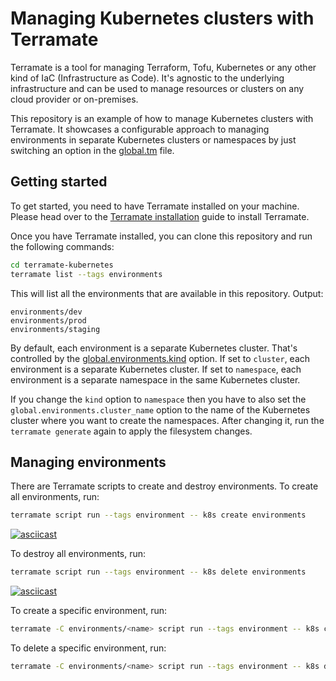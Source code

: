 # Managing Kubernetes clusters with Terramate

Terramate is a tool for managing Terraform, Tofu, Kubernetes or any other kind of IaC (Infrastructure as Code). 
It's agnostic to the underlying infrastructure and can be used to manage resources or clusters on any cloud provider or on-premises.

This repository is an example of how to manage Kubernetes clusters with Terramate. 
It showcases a configurable approach to managing environments in separate Kubernetes clusters or namespaces
by just switching an option in the [global.tm](global.tm) file.

## Getting started

To get started, you need to have Terramate installed on your machine.
Please head over to the [Terramate installation](https://terramate.io/docs/cli/installation) guide to install Terramate.

Once you have Terramate installed, you can clone this repository and run the following commands:

```bash
cd terramate-kubernetes
terramate list --tags environments
```

This will list all the environments that are available in this repository.
Output:
```
environments/dev
environments/prod
environments/staging
```

By default, each environment is a separate Kubernetes cluster. That's controlled by the [global.environments.kind](global.tm) option. If set to `cluster`, each environment is a separate Kubernetes cluster. If set to `namespace`, each environment is a separate namespace in the same Kubernetes cluster.

If you change the `kind` option to `namespace` then you have to also set the `global.environments.cluster_name` option to the name of the Kubernetes cluster where you want to create the namespaces. After changing it, run the `terramate generate` again to apply the filesystem changes.

## Managing environments

There are Terramate scripts to create and destroy environments.
To create all environments, run:

```bash
terramate script run --tags environment -- k8s create environments
```

[![asciicast](https://asciinema.org/a/695111.svg)](https://asciinema.org/a/695111)

To destroy all environments, run:

```bash
terramate script run --tags environment -- k8s delete environments
```

[![asciicast](https://asciinema.org/a/695111.svg)](https://asciinema.org/a/695111)

To create a specific environment, run:

```bash
terramate -C environments/<name> script run --tags environment -- k8s create environments
```

To delete a specific environment, run:

```bash
terramate -C environments/<name> script run --tags environment -- k8s delete environments
```

